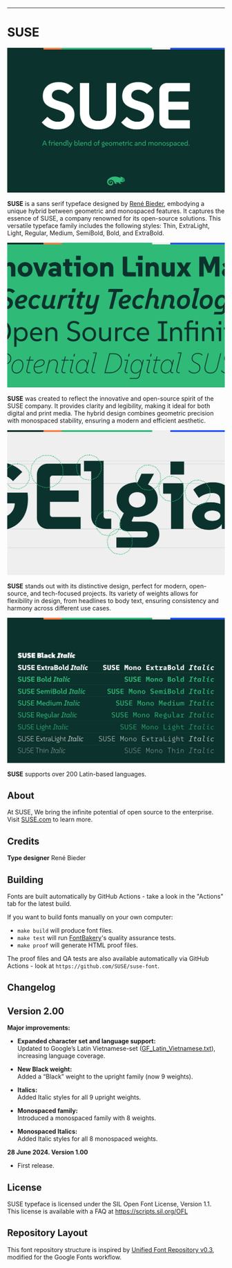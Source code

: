 ----

# SUSE
![Sample Image](documentation/Google-Fonts-SUSE-Specimen-01.svg)

**SUSE** is a sans serif typeface designed by [René Bieder](https://www.renebieder.com/), embodying a unique hybrid between geometric and monospaced features. It captures the essence of SUSE, a company renowned for its open-source solutions. This versatile typeface family includes the following styles: Thin, ExtraLight, Light, Regular, Medium, SemiBold, Bold, and ExtraBold.

![Sample Image](documentation/Google-Fonts-SUSE-Specimen-03.svg)

**SUSE** was created to reflect the innovative and open-source spirit of the SUSE company. It provides clarity and legibility, making it ideal for both digital and print media. The hybrid design combines geometric precision with monospaced stability, ensuring a modern and efficient aesthetic.

![Sample Image](documentation/Google-Fonts-SUSE-Specimen-02.svg)

**SUSE** stands out with its distinctive design, perfect for modern, open-source, and tech-focused projects. Its variety of weights allows for flexibility in design, from headlines to body text, ensuring consistency and harmony across different use cases.

![Sample Image](documentation/Google-Fonts-SUSE-Specimen-04.svg)

**SUSE** supports over 200 Latin-based languages.


## About

At SUSE, We bring the infinite potential of open source to the enterprise. Visit [SUSE.com](http://suse.com) to learn more.

## Credits

**Type designer** René Bieder

## Building

Fonts are built automatically by GitHub Actions - take a look in the "Actions" tab for the latest build.

If you want to build fonts manually on your own computer:

* `make build` will produce font files.
* `make test` will run [FontBakery](https://github.com/googlefonts/fontbakery)'s quality assurance tests.
* `make proof` will generate HTML proof files.

The proof files and QA tests are also available automatically via GitHub Actions - look at `https://github.com/SUSE/suse-font`.


## Changelog

## Version 2.00

**Major improvements:**

- **Expanded character set and language support:**  
  Updated to Google’s Latin Vietnamese-set ([GF_Latin_Vietnamese.txt](https://github.com/googlefonts/glyphsets/blob/main/Lib/glyphsets/results/txt/nice-names/GF_Latin_Vietnamese.txt)), increasing language coverage.

- **New Black weight:**  
  Added a “Black” weight to the upright family (now 9 weights).

- **Italics:**  
  Added Italic styles for all 9 upright weights.

- **Monospaced family:**  
  Introduced a monospaced family with 8 weights.

- **Monospaced Italics:**  
  Added Italic styles for all 8 monospaced weights.

**28 June 2024. Version 1.00**

- First release.



## License

SUSE typeface is licensed under the SIL Open Font License, Version 1.1.
This license is available with a FAQ at
https://scripts.sil.org/OFL

## Repository Layout

This font repository structure is inspired by [Unified Font Repository v0.3](https://github.com/unified-font-repository/Unified-Font-Repository), modified for the Google Fonts workflow.

